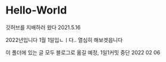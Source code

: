 # Hello-World

깃허브를 지배하러 왔다 2021.5.16

2022년입니다 1월 1일입ㄴㅣ다.. 열심히 해보겟읍니다

이 폴더에 있는 글 모두 블로그로 옮길 예정, 1일1커밋 중단 2022 02 06
